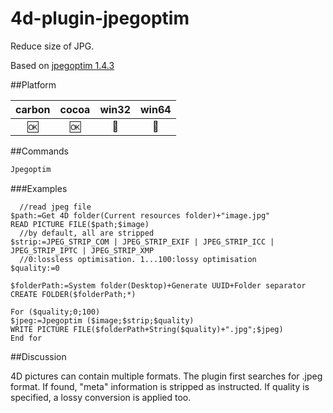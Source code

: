 # 4d-plugin-jpegoptim
Reduce size of JPG.

Based on [jpegoptim 1.4.3](https://github.com/tjko/jpegoptim)

##Platform

| carbon | cocoa | win32 | win64 |
|:------:|:-----:|:---------:|:---------:|
|🆗|🆗|🚫|🚫|

##Commands

```c
Jpegoptim
```

###Examples

```
  //read jpeg file
$path:=Get 4D folder(Current resources folder)+"image.jpg"
READ PICTURE FILE($path;$image)
  //by default, all are stripped
$strip:=JPEG_STRIP_COM | JPEG_STRIP_EXIF | JPEG_STRIP_ICC | JPEG_STRIP_IPTC | JPEG_STRIP_XMP
  //0:lossless optimisation. 1...100:lossy optimisation
$quality:=0

$folderPath:=System folder(Desktop)+Generate UUID+Folder separator
CREATE FOLDER($folderPath;*)

For ($quality;0;100)
$jpeg:=Jpegoptim ($image;$strip;$quality)
WRITE PICTURE FILE($folderPath+String($quality)+".jpg";$jpeg)
End for 
```

##Discussion

4D pictures can contain multiple formats. The plugin first searches for .jpeg format. If found, "meta" information is stripped as instructed. If quality is specified, a lossy conversion is applied too.
